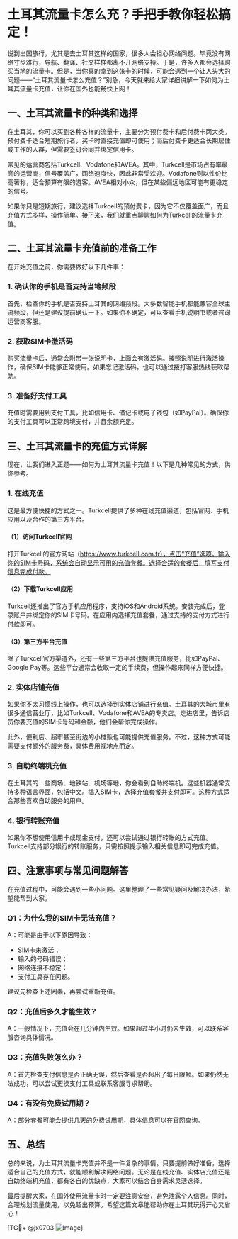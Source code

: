 # 土耳其流量卡怎么充？手把手教你轻松搞定！

说到出国旅行，尤其是去土耳其这样的国家，很多人会担心网络问题。毕竟没有网络寸步难行，导航、翻译、社交样样都离不开网络支持。于是，许多人都会选择购买当地的流量卡。但是，当你真的拿到这张卡的时候，可能会遇到一个让人头大的问题——“土耳其流量卡怎么充值？”别急，今天就来给大家详细讲解一下如何为土耳其流量卡充值，让你在国外也能畅快上网！

## 一、土耳其流量卡的种类和选择

在土耳其，你可以买到各种各样的流量卡，主要分为预付费卡和后付费卡两大类。预付费卡适合短期旅行者，买卡时直接充值即可使用；而后付费卡更适合长期居住或工作的人群，但需要签订合同并绑定信用卡。

常见的运营商包括Turkcell、Vodafone和AVEA。其中，Turkcell是市场占有率最高的运营商，信号覆盖广，网络速度快，因此非常受欢迎。Vodafone则以性价比高著称，适合预算有限的游客。AVEA相对小众，但在某些偏远地区可能有更稳定的信号。

如果你只是短期旅行，建议选择Turkcell的预付费卡，因为它不仅覆盖面广，而且充值方式多样，操作简单。接下来，我们就重点聊聊如何为Turkcell的流量卡充值。

## 二、土耳其流量卡充值前的准备工作

在开始充值之前，你需要做好以下几件事：

### 1. 确认你的手机是否支持当地频段

首先，检查你的手机是否支持土耳其的网络频段。大多数智能手机都能兼容全球主流频段，但还是建议提前确认一下。如果你不确定，可以查看手机说明书或者咨询运营商客服。

### 2. 获取SIM卡激活码

购买流量卡后，通常会附带一张说明卡，上面会有激活码。按照说明进行激活操作，确保SIM卡能够正常使用。如果忘记激活码，也可以通过拨打客服热线获取帮助。

### 3. 准备好支付工具

充值时需要用到支付工具，比如信用卡、借记卡或电子钱包（如PayPal）。确保你的支付工具可以正常跨境支付，并且余额充足。

## 三、土耳其流量卡的充值方式详解

现在，让我们进入正题——如何为土耳其流量卡充值！以下是几种常见的方式，供你参考。

### 1. 在线充值

这是最方便快捷的方式之一。Turkcell提供了多种在线充值渠道，包括官网、手机应用以及合作的第三方平台。

#### （1）访问Turkcell官网

打开Turkcell的官方网站（https://www.turkcell.com.tr），点击“充值”选项。输入你的SIM卡号码，系统会自动显示可用的充值套餐。选择合适的套餐后，填写支付信息完成付款。

#### （2）下载Turkcell应用

Turkcell还推出了官方手机应用程序，支持iOS和Android系统。安装完成后，登录账户并绑定你的SIM卡号码。在应用内选择充值套餐，通过支持的支付方式进行付款即可。

#### （3）第三方平台充值

除了Turkcell官方渠道外，还有一些第三方平台也提供充值服务，比如PayPal、Google Pay等。这些平台通常会收取一定的手续费，但操作起来同样方便快捷。

### 2. 实体店铺充值

如果你不太习惯线上操作，也可以选择到实体店铺进行充值。土耳其的大城市里有很多通信营业厅，比如Turkcell、Vodafone和AVEA的专卖店。走进店里，告诉店员你要充值的SIM卡号码和金额，他们会帮你完成操作。

此外，便利店、超市甚至街边的小摊贩也可能提供充值服务。不过，这种方式可能需要支付额外的服务费，具体费用视地点而定。

### 3. 自助终端机充值

在土耳其的一些商场、地铁站、机场等地，你会看到自助终端机。这些机器通常支持多种语言界面，包括中文。插入SIM卡，选择充值套餐并支付即可。这种方式适合那些喜欢自助服务的用户。

### 4. 银行转账充值

如果你不想使用信用卡或现金支付，还可以尝试通过银行转账的方式充值。Turkcell支持部分银行的转账服务，只需按照提示输入相关信息即可完成充值。

## 四、注意事项与常见问题解答

在充值过程中，可能会遇到一些小问题。这里整理了一些常见疑问及解决办法，希望能帮到大家。

### Q1：为什么我的SIM卡无法充值？

A：可能是由于以下原因导致：
- SIM卡未激活；
- 输入的号码错误；
- 网络连接不稳定；
- 支付工具存在问题。

建议先检查上述因素，再尝试重新充值。

### Q2：充值后多久才能生效？

A：一般情况下，充值会在几分钟内生效。如果超过半小时仍未生效，可以联系客服咨询具体情况。

### Q3：充值失败怎么办？

A：首先检查支付信息是否正确无误，然后查看是否超出了每日限额。如果仍然无法成功，可以尝试更换支付工具或联系客服寻求帮助。

### Q4：有没有免费试用期？

A：部分套餐可能会提供几天的免费试用期，具体信息可以在官网查询。

## 五、总结

总的来说，为土耳其流量卡充值并不是一件复杂的事情。只要提前做好准备，选择适合自己的充值方式，就能顺利解决网络问题。无论是在线充值、实体店充值还是自助终端机充值，都有各自的优缺点，大家可以结合自身需求灵活选择。

最后提醒大家，在国外使用流量卡时一定要注意安全，避免泄露个人信息。同时，合理规划流量使用，以免超出预算。希望这篇文章能帮助你在土耳其玩得开心又省心！

[TG💪+ @jx0703 ![Image](https://github.com/user-attachments/assets/dbca1d08-cadb-493c-b0ec-ad6f7a83f270)]